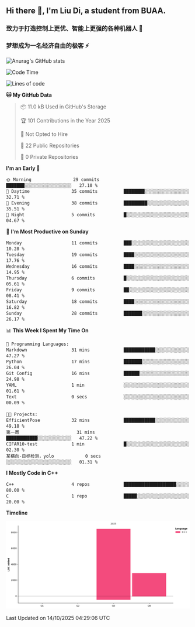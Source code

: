 ## Hi there 👋, I'm Liu Di, a student from BUAA.

### 致力于打造控制上更优、智能上更强的各种机器人 :robot:

### 梦想成为一名经济自由的极客 :zap:

![Anurag's GitHub stats](https://github-readme-stats.vercel.app/api?username=LemperorD)

<!--START_SECTION:waka-->
![Code Time](http://img.shields.io/badge/Code%20Time-36%20hrs%2037%20mins-blue)

![Lines of code](https://img.shields.io/badge/From%20Hello%20World%20I%27ve%20Written-11.3%20thousand%20lines%20of%20code-blue)

**🐱 My GitHub Data** 

> 📦 11.0 kB Used in GitHub's Storage 
 > 
> 🏆 101 Contributions in the Year 2025
 > 
> 🚫 Not Opted to Hire
 > 
> 📜 22 Public Repositories 
 > 
> 🔑 0 Private Repositories 
 > 
**I'm an Early 🐤** 

```text
🌞 Morning                29 commits          ███████░░░░░░░░░░░░░░░░░░   27.10 % 
🌆 Daytime                35 commits          ████████░░░░░░░░░░░░░░░░░   32.71 % 
🌃 Evening                38 commits          █████████░░░░░░░░░░░░░░░░   35.51 % 
🌙 Night                  5 commits           █░░░░░░░░░░░░░░░░░░░░░░░░   04.67 % 
```
📅 **I'm Most Productive on Sunday** 

```text
Monday                   11 commits          ███░░░░░░░░░░░░░░░░░░░░░░   10.28 % 
Tuesday                  19 commits          ████░░░░░░░░░░░░░░░░░░░░░   17.76 % 
Wednesday                16 commits          ████░░░░░░░░░░░░░░░░░░░░░   14.95 % 
Thursday                 6 commits           █░░░░░░░░░░░░░░░░░░░░░░░░   05.61 % 
Friday                   9 commits           ██░░░░░░░░░░░░░░░░░░░░░░░   08.41 % 
Saturday                 18 commits          ████░░░░░░░░░░░░░░░░░░░░░   16.82 % 
Sunday                   28 commits          ███████░░░░░░░░░░░░░░░░░░   26.17 % 
```


📊 **This Week I Spent My Time On** 

```text
💬 Programming Languages: 
Markdown                 31 mins             ████████████░░░░░░░░░░░░░   47.27 % 
Python                   17 mins             ███████░░░░░░░░░░░░░░░░░░   26.04 % 
Git Config               16 mins             ██████░░░░░░░░░░░░░░░░░░░   24.98 % 
YAML                     1 min               ░░░░░░░░░░░░░░░░░░░░░░░░░   01.61 % 
Text                     0 secs              ░░░░░░░░░░░░░░░░░░░░░░░░░   00.09 % 

🐱‍💻 Projects: 
EfficientPose            32 mins             ████████████░░░░░░░░░░░░░   49.18 % 
第一周                      31 mins             ████████████░░░░░░░░░░░░░   47.22 % 
CIFAR10-test             1 min               █░░░░░░░░░░░░░░░░░░░░░░░░   02.30 % 
某横向-目标检测，yolo            0 secs              ░░░░░░░░░░░░░░░░░░░░░░░░░   01.31 % 
```

**I Mostly Code in C++** 

```text
C++                      4 repos             ████████████████████░░░░░   80.00 % 
C                        1 repo              █████░░░░░░░░░░░░░░░░░░░░   20.00 % 
```



**Timeline**

![Lines of Code chart](https://raw.githubusercontent.com/LemperorD/LemperorD/main/assets/bar_graph.png)


 Last Updated on 14/10/2025 04:29:06 UTC
<!--END_SECTION:waka-->


<!--
**LemperorD/LemperorD** is a ✨ _special_ ✨ repository because its `README.md` (this file) appears on your GitHub profile.

Here are some ideas to get you started:

- 🔭 I’m currently working on ...
- 🌱 I’m currently learning ...
- 👯 I’m looking to collaborate on ...
- 🤔 I’m looking for help with ...
- 💬 Ask me about ...
- 📫 How to reach me: ...
- 😄 Pronouns: ...
- ⚡ Fun fact: ...
-->
